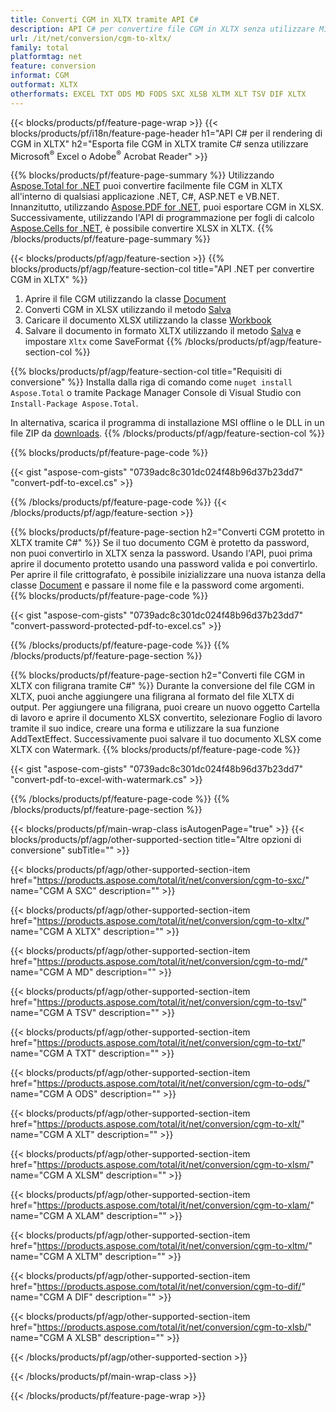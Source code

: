 ```yaml
---
title: Converti CGM in XLTX tramite API C#
description: API C# per convertire file CGM in XLTX senza utilizzare Microsoft Excel o Adobe Reader
url: /it/net/conversion/cgm-to-xltx/
family: total
platformtag: net
feature: conversion
informat: CGM
outformat: XLTX
otherformats: EXCEL TXT ODS MD FODS SXC XLSB XLTM XLT TSV DIF XLTX
---
```

{{< blocks/products/pf/feature-page-wrap >}}
{{< blocks/products/pf/i18n/feature-page-header h1="API C# per il rendering di CGM in XLTX" h2="Esporta file CGM in XLTX tramite C# senza utilizzare Microsoft<sup>&reg;</sup> Excel o Adobe<sup>&reg;</sup> Acrobat Reader" >}}

{{% blocks/products/pf/feature-page-summary %}}
Utilizzando [Aspose.Total for .NET](https://products.aspose.com/total/net/) puoi convertire facilmente file CGM in XLTX all'interno di qualsiasi applicazione .NET, C#, ASP.NET e VB.NET. Innanzitutto, utilizzando [Aspose.PDF for .NET](https://products.aspose.com/pdf/net/), puoi esportare CGM in XLSX. Successivamente, utilizzando l'API di programmazione per fogli di calcolo [Aspose.Cells for .NET](https://products.aspose.com/cells/net/), è possibile convertire XLSX in XLTX.
{{% /blocks/products/pf/feature-page-summary  %}}

{{< blocks/products/pf/agp/feature-section >}}
{{% blocks/products/pf/agp/feature-section-col title="API .NET per convertire CGM in XLTX" %}}
1. Aprire il file CGM utilizzando la classe [Document](https://apiference.aspose.com/pdf/net/aspose.pdf/document)
2. Converti CGM in XLSX utilizzando il metodo [Salva](https://apiference.aspose.com/pdf/net/aspose.pdf.document/save/methods/5)
3. Caricare il documento XLSX utilizzando la classe [Workbook](https://apiference.aspose.com/cells/net/aspose.cells/workbook)
4. Salvare il documento in formato XLTX utilizzando il metodo [Salva](https://apiference.aspose.com/cells/net/aspose.cells.workbook/save/methods/4) e impostare `Xltx` come SaveFormat
{{% /blocks/products/pf/agp/feature-section-col %}}

{{% blocks/products/pf/agp/feature-section-col title="Requisiti di conversione" %}}
Installa dalla riga di comando come ```nuget install Aspose.Total``` o tramite Package Manager Console di Visual Studio con ```Install-Package Aspose.Total```.

In alternativa, scarica il programma di installazione MSI offline o le DLL in un file ZIP da [downloads](https://downloads.aspose.com/total/net).
{{% /blocks/products/pf/agp/feature-section-col %}}

{{% blocks/products/pf/feature-page-code %}}

{{< gist "aspose-com-gists" "0739adc8c301dc024f48b96d37b23dd7" "convert-pdf-to-excel.cs" >}}

{{% /blocks/products/pf/feature-page-code %}}
{{< /blocks/products/pf/agp/feature-section >}}

{{% blocks/products/pf/feature-page-section  h2="Converti CGM protetto in XLTX tramite C#" %}}
Se il tuo documento CGM è protetto da password, non puoi convertirlo in XLTX senza la password. Usando l'API, puoi prima aprire il documento protetto usando una password valida e poi convertirlo. Per aprire il file crittografato, è possibile inizializzare una nuova istanza della classe [Document](https://apiference.aspose.com/pdf/net/aspose.pdf/document) e passare il nome file e la password come argomenti.  
{{% blocks/products/pf/feature-page-code %}}

{{< gist "aspose-com-gists" "0739adc8c301dc024f48b96d37b23dd7" "convert-password-protected-pdf-to-excel.cs" >}}
{{% /blocks/products/pf/feature-page-code  %}}
{{% /blocks/products/pf/feature-page-section %}}

{{% blocks/products/pf/feature-page-section  h2="Converti file CGM in XLTX con filigrana tramite C#" %}}
Durante la conversione del file CGM in XLTX, puoi anche aggiungere una filigrana al formato del file XLTX di output. Per aggiungere una filigrana, puoi creare un nuovo oggetto Cartella di lavoro e aprire il documento XLSX convertito, selezionare Foglio di lavoro tramite il suo indice, creare una forma e utilizzare la sua funzione AddTextEffect. Successivamente puoi salvare il tuo documento XLSX come XLTX con Watermark. 
{{% blocks/products/pf/feature-page-code %}}

{{< gist "aspose-com-gists" "0739adc8c301dc024f48b96d37b23dd7" "convert-pdf-to-excel-with-watermark.cs" >}}
{{% /blocks/products/pf/feature-page-code  %}}
{{% /blocks/products/pf/feature-page-section %}}

{{< blocks/products/pf/main-wrap-class isAutogenPage="true" >}}
{{< blocks/products/pf/agp/other-supported-section title="Altre opzioni di conversione" subTitle="" >}}

{{< blocks/products/pf/agp/other-supported-section-item href="https://products.aspose.com/total/it/net/conversion/cgm-to-sxc/" name="CGM A SXC" description="" >}}

{{< blocks/products/pf/agp/other-supported-section-item href="https://products.aspose.com/total/it/net/conversion/cgm-to-xltx/" name="CGM A XLTX" description="" >}}

{{< blocks/products/pf/agp/other-supported-section-item href="https://products.aspose.com/total/it/net/conversion/cgm-to-md/" name="CGM A MD" description="" >}}

{{< blocks/products/pf/agp/other-supported-section-item href="https://products.aspose.com/total/it/net/conversion/cgm-to-tsv/" name="CGM A TSV" description="" >}}

{{< blocks/products/pf/agp/other-supported-section-item href="https://products.aspose.com/total/it/net/conversion/cgm-to-txt/" name="CGM A TXT" description="" >}}

{{< blocks/products/pf/agp/other-supported-section-item href="https://products.aspose.com/total/it/net/conversion/cgm-to-ods/" name="CGM A ODS" description="" >}}

{{< blocks/products/pf/agp/other-supported-section-item href="https://products.aspose.com/total/it/net/conversion/cgm-to-xlt/" name="CGM A XLT" description="" >}}

{{< blocks/products/pf/agp/other-supported-section-item href="https://products.aspose.com/total/it/net/conversion/cgm-to-xlsm/" name="CGM A XLSM" description="" >}}

{{< blocks/products/pf/agp/other-supported-section-item href="https://products.aspose.com/total/it/net/conversion/cgm-to-xlam/" name="CGM A XLAM" description="" >}}

{{< blocks/products/pf/agp/other-supported-section-item href="https://products.aspose.com/total/it/net/conversion/cgm-to-xltm/" name="CGM A XLTM" description="" >}}

{{< blocks/products/pf/agp/other-supported-section-item href="https://products.aspose.com/total/it/net/conversion/cgm-to-dif/" name="CGM A DIF" description="" >}}

{{< blocks/products/pf/agp/other-supported-section-item href="https://products.aspose.com/total/it/net/conversion/cgm-to-xlsb/" name="CGM A XLSB" description="" >}}



{{< /blocks/products/pf/agp/other-supported-section >}}

{{< /blocks/products/pf/main-wrap-class >}}

{{< /blocks/products/pf/feature-page-wrap >}}